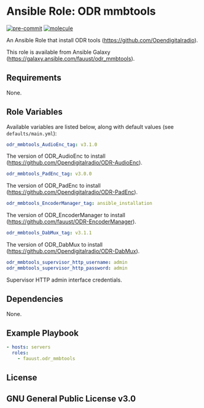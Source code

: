 # Ansible Role: ODR mmbtools

[![pre-commit](https://github.com/Opendigitalradio/ansible-role-odr_mmbtools/actions/workflows/pre-commit.yml/badge.svg)](https://github.com/Opendigitalradio/ansible-role-odr_mmbtools/actions/workflows/pre-commit.yml)
[![molecule](https://github.com/Opendigitalradio/ansible-role-odr_mmbtools/actions/workflows/molecule.yml/badge.svg)](https://github.com/Opendigitalradio/ansible-role-odr_mmbtools/actions/workflows/molecule.yml)

An Ansible Role that install ODR tools (<https://github.com/Opendigitalradio>).

This role is available from Ansible Galaxy
(<https://galaxy.ansible.com/fauust/odr_mmbtools>).

## Requirements

None.

## Role Variables

Available variables are listed below, along with default values (see
`defaults/main.yml`):

```yaml
odr_mmbtools_AudioEnc_tag: v3.1.0
```

The version of ODR_AudioEnc to install
(<https://github.com/Opendigitalradio/ODR-AudioEnc>).

```yaml
odr_mmbtools_PadEnc_tag: v3.0.0
```

The version of ODR_PadEnc to install
(<https://github.com/Opendigitalradio/ODR-PadEnc>).

```yaml
odr_mmbtools_EncoderManager_tag: ansible_installation
```

The version of ODR_EncoderManager to install
(<https://github.com/fauust/ODR-EncoderManager>).

```yaml
odr_mmbtools_DabMux_tag: v3.1.1
```

The version of ODR_DabMux to install
(<https://github.com/Opendigitalradio/ODR-DabMux>).

```yaml
odr_mmbtools_supervisor_http_username: admin
odr_mmbtools_supervisor_http_password: admin
```

Supervisor HTTP admin interface credentials.

## Dependencies

None.

## Example Playbook

```yaml
- hosts: servers
  roles:
    - fauust.odr_mmbtools
```

## License

## GNU General Public License v3.0
